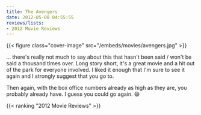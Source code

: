 ```yaml
---
title: The Avengers
date: 2012-05-08 04:55:55
reviews/lists:
- 2012 Movie Reviews
---
```

{{< figure class="cover-image" src="/embeds/movies/avengers.jpg" >}}

... there's really not much to say about this that hasn't been said / won't be said a thousand times over. Long story short, it's a great movie and a hit out of the park for everyone involved. I liked it enough that I'm sure to see it again and I strongly suggest that you go to.

<!--more-->

Then again, with the box office numbers already as high as they are, you probably already have. I guess you could go again. :smile:

{{< ranking "2012 Movie Reviews" >}}
